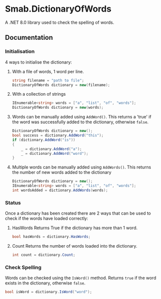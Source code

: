 ﻿# Smab.DictionaryOfWords

A .NET 8.0 library used to check the spelling of words.

## Documentation

### Initialisation

4 ways to initialise the dictionary:

1. With a file of words, 1 word per line.
	``` cs
	string filename = "path to file";
	DictionaryOfWords dictionary = new(filename);
	```

1. With a collection of strings
	``` cs
	IEnumerable<string> words = ["a", "list", "of", "words"];
	DictionaryOfWords dictionary = new(words);
	```

1. Words can be manually added using `AddWord()`.
This returns a 'true' if the word was successfully added to the dictionary, otherwise `false`.
	``` cs
	DictionaryOfWords dictionary = new();
	bool success = dictionary.AddWord("this");
	if (dictionary.AddWord("is"))
	{
		_ = dictionary.AddWord("a");
		_ = dictionary.AddWord("word");
	}
	```

1. Multiple words can be manually added using `AddWords()`.
This returns the number of new words added to the dictionary
	``` cs
	DictionaryOfWords dictionary = new();
	IEnumerable<string> words = ["a", "list", "of", "words"];
	int wordsAdded = dictionary.AddWords(words);
	```

### Status
Once a dictionary has been created there are 2 ways that can be used to check if the words
have loaded correctly:

1. HasWords
	Returns True if the dictionary has more than 1 word.
	``` cs
	bool hasWords = dictionary.HasWords;
	```
1. Count
	Returns the number of words loaded into the dictionary.
	``` cs
	int count = dictionary.Count;
	```

### Check Spelling
Words can be checked using the `IsWord()` method.
Returns `true` if the word exists in the dictionary, otherwise `false`.
``` cs
bool isWord = dictionary.IsWord("word");
```
